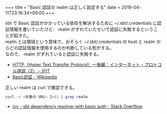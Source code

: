 +++
title = "Basic 認証の realm は正しく設定する"
date = 2018-04-11T23:16:34+09:00
+++

sbt で Basic 認証がかかっている依存を解決するために ~/.sbt/.credentials に認証情報を書いていたけど、 realm がずれていたせいで認証に失敗するということが起きた。  
realm とは領域という意味で、おそらく ~/.sbt/.credentials の host と realm からどの認証情報を使用するのか判断している気がする。  
なので、 realm がずれていると認証に失敗する。

- [HTTP（Hyper Text Transfer Protocol）～後編：インターネット・プロトコル詳説（2） - ＠IT](http://www.atmarkit.co.jp/ait/articles/0103/16/news003.html)
- [Basic認証 - Wikipedia](https://ja.wikipedia.org/wiki/Basic%E8%AA%8D%E8%A8%BC)

正しい realm は curl で確認できる。

```sh
curl -v <対象の URL> 2>&1 | grep realm
```

- [ivy - sbt dependency resolver with basic auth - Stack Overflow](https://stackoverflow.com/questions/11603607/sbt-dependency-resolver-with-basic-auth)
